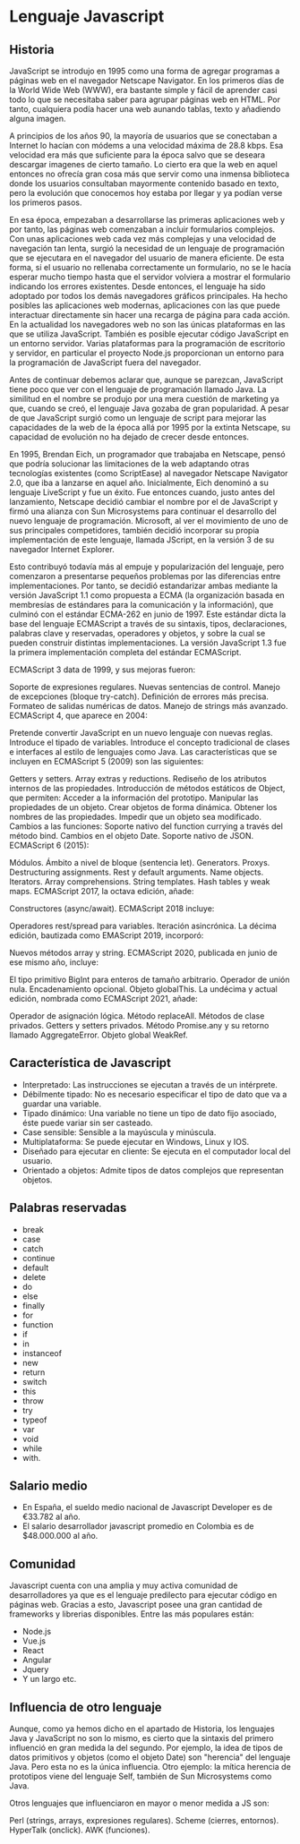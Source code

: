 # Lenguaje Javascript
## Historia 
JavaScript se introdujo en 1995 como una forma de agregar programas a páginas web en el navegador Netscape Navigator. En los primeros días de la World Wide Web (WWW), era bastante simple y fácil de aprender casi todo lo que se necesitaba saber para agrupar páginas web en HTML. Por tanto, cualquiera podía hacer una web aunando tablas, texto y añadiendo alguna imagen.

A principios de los años 90, la mayoría de usuarios que se conectaban a Internet lo hacían con módems a una velocidad máxima de 28.8 kbps. Esa velocidad era más que suficiente para la época salvo que se deseara descargar imagenes de cierto tamaño. Lo cierto era que la web en aquel entonces no ofrecía gran cosa más que servir como una inmensa biblioteca donde los usuarios consultaban mayormente contenido basado en texto, pero la evolución que conocemos hoy estaba por llegar y ya podían verse los primeros pasos.

En esa época, empezaban a desarrollarse las primeras aplicaciones web y por tanto, las páginas web comenzaban a incluir formularios complejos. Con unas aplicaciones web cada vez más complejas y una velocidad de navegación tan lenta, surgió la necesidad de un lenguaje de programación que se ejecutara en el navegador del usuario de manera eficiente. De esta forma, si el usuario no rellenaba correctamente un formulario, no se le hacía esperar mucho tiempo hasta que el servidor volviera a mostrar el formulario indicando los errores existentes. Desde entonces, el lenguaje ha sido adoptado por todos los demás navegadores gráficos principales. Ha hecho posibles las aplicaciones web modernas, aplicaciones con las que puede interactuar directamente sin hacer una recarga de página para cada acción. En la actualidad los navegadores web no son las únicas plataformas en las que se utiliza JavaScript. También es posible ejecutar código JavaScript en un entorno servidor. Varias plataformas para la programación de escritorio y servidor, en particular el proyecto Node.js proporcionan un entorno para la programación de JavaScript fuera del navegador.

Antes de continuar debemos aclarar que, aunque se parezcan, JavaScript tiene poco que ver con el lenguaje de programación llamado Java. La similitud en el nombre se produjo por una mera cuestión de marketing ya que, cuando se creó, el lenguaje Java gozaba de gran popularidad. A pesar de que JavaScript surgió como un lenguaje de script para mejorar las capacidades de la web de la época allá por 1995 por la extinta Netscape, su capacidad de evolución no ha dejado de crecer desde entonces.

En 1995, Brendan Eich, un programador que trabajaba en Netscape, pensó que podría solucionar las limitaciones de la web adaptando otras tecnologías existentes (como ScriptEase) al navegador Netscape Navigator 2.0, que iba a lanzarse en aquel año. Inicialmente, Eich denominó a su lenguaje LiveScript y fue un éxito. Fue entonces cuando, justo antes del lanzamiento, Netscape decidió cambiar el nombre por el de JavaScript y firmó una alianza con Sun Microsystems para continuar el desarrollo del nuevo lenguaje de programación. Microsoft, al ver el movimiento de uno de sus principales competidores, también decidió incorporar su propia implementación de este lenguaje, llamada JScript, en la versión 3 de su navegador Internet Explorer.

Esto contribuyó todavía más al empuje y popularización del lenguaje, pero comenzaron a presentarse pequeños problemas por las diferencias entre implementaciones. Por tanto, se decidió estandarizar ambas mediante la versión JavaScript 1.1 como propuesta a ECMA (la organización basada en membresías de estándares para la comunicación y la información), que culminó con el estándar ECMA-262 en junio de 1997. Este estándar dicta la base del lenguaje ECMAScript a través de su sintaxis, tipos, declaraciones, palabras clave y reservadas, operadores y objetos, y sobre la cual se pueden construir distintas implementaciones. La versión JavaScript 1.3 fue la primera implementación completa del estándar ECMAScript.

ECMAScript 3 data de 1999, y sus mejoras fueron:

Soporte de expresiones regulares.
Nuevas sentencias de control.
Manejo de excepciones (bloque try-catch).
Definición de errores más precisa.
Formateo de salidas numéricas de datos.
Manejo de strings más avanzado.
ECMAScript 4, que aparece en 2004:

Pretende convertir JavaScript en un nuevo lenguaje con nuevas reglas.
Introduce el tipado de variables.
Introduce el concepto tradicional de clases e interfaces al estilo de lenguajes como Java.
Las características que se incluyen en ECMAScript 5 (2009) son las siguientes:

Getters y setters.
Array extras y reductions.
Rediseño de los atributos internos de las propiedades.
Introducción de métodos estáticos de Object, que permiten:
Acceder a la información del prototipo.
Manipular las propiedades de un objeto.
Crear objetos de forma dinámica.
Obtener los nombres de las propiedades.
Impedir que un objeto sea modificado.
Cambios a las funciones:
Soporte nativo del function currying a través del método bind.
Cambios en el objeto Date.
Soporte nativo de JSON.
ECMAScript 6 (2015):

Módulos.
Ámbito a nivel de bloque (sentencia let).
Generators.
Proxys.
Destructuring assignments.
Rest y default arguments.
Name objects.
Iterators.
Array comprehensions.
String templates.
Hash tables y weak maps.
ECMAScript 2017, la octava edición, añade:

Constructores (async/await).
ECMAScript 2018 incluye:

Operadores rest/spread para variables.
Iteración asincrónica.
La décima edición, bautizada como EMAScript 2019, incorporó:

Nuevos métodos array y string.
ECMAScript 2020, publicada en junio de ese mismo año, incluye:

El tipo primitivo BigInt para enteros de tamaño arbitrario.
Operador de unión nula.
Encadenamiento opcional.
Objeto globalThis.
La undécima y actual edición, nombrada como ECMAScript 2021, añade:

Operador de asignación lógica.
Método replaceAll.
Métodos de clase privados.
Getters y setters privados.
Método Promise.any y su retorno llamado AggregateError.
Objeto global WeakRef.
## Característica de Javascript
- Interpretado: Las instrucciones se ejecutan a través de un intérprete.
- Débilmente tipado: No es necesario especificar el tipo de dato que va a guardar una variable.
- Tipado dinámico: Una variable no tiene un tipo de dato fijo asociado, éste puede variar sin ser casteado.
- Case sensible: Sensible a la mayúscula y minúscula.
- Multiplataforma: Se puede ejecutar en Windows, Linux y IOS. 
- Diseñado para ejecutar en cliente: Se ejecuta en el computador local del usuario.
- Orientado a objetos: Admite tipos de datos complejos que representan objetos.
## Palabras reservadas
- break 
- case
- catch
- continue
- default
- delete
- do
- else 
- finally 
- for
- function
- if 
- in
- instanceof
- new 
- return
- switch
- this
- throw
- try
- typeof
- var
- void
- while
- with.

## Salario medio
- En España, el sueldo medio nacional de Javascript Developer es de €33.782 al año.
- El salario desarrollador javascript promedio en Colombia es de $48.000.000 al año.
## Comunidad
Javascript cuenta con una amplia y muy activa comunidad de desarrolladores ya que es el lenguaje predilecto para ejecutar código en páginas web. Gracias a esto, Javascript posee una gran cantidad de frameworks y librerias disponibles.
Entre las más populares están:
- Node.js 
- Vue.js
- React
- Angular
- Jquery 
- Y un largo etc.
## Influencia de otro lenguaje
Aunque, como ya hemos dicho en el apartado de Historia, los lenguajes Java y JavaScript no son lo mismo, es cierto que la sintaxis del primero influenció en gran medida la del segundo. Por ejemplo, la idea de tipos de datos primitivos y objetos (como el objeto Date) son "herencia" del lenguaje Java. Pero esta no es la única influencia. Otro ejemplo: la mítica herencia de prototipos viene del lenguaje Self, también de Sun Microsystems como Java.

Otros lenguajes que influenciaron en mayor o menor medida a JS son:

Perl (strings, arrays, expresiones regulares).
Scheme (cierres, entornos).
HyperTalk (onclick).
AWK (funciones).
